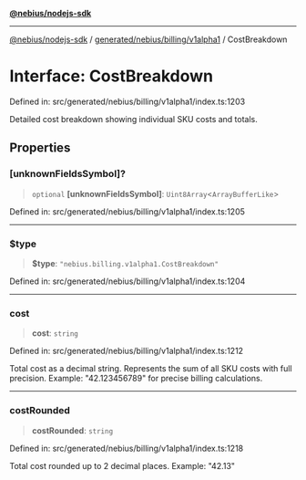 [**@nebius/nodejs-sdk**](../../../../../README.md)

---

[@nebius/nodejs-sdk](../../../../../README.md) / [generated/nebius/billing/v1alpha1](../README.md) / CostBreakdown

# Interface: CostBreakdown

Defined in: src/generated/nebius/billing/v1alpha1/index.ts:1203

Detailed cost breakdown showing individual SKU costs and totals.

## Properties

### \[unknownFieldsSymbol\]?

> `optional` **\[unknownFieldsSymbol\]**: `Uint8Array`\<`ArrayBufferLike`\>

Defined in: src/generated/nebius/billing/v1alpha1/index.ts:1205

---

### $type

> **$type**: `"nebius.billing.v1alpha1.CostBreakdown"`

Defined in: src/generated/nebius/billing/v1alpha1/index.ts:1204

---

### cost

> **cost**: `string`

Defined in: src/generated/nebius/billing/v1alpha1/index.ts:1212

Total cost as a decimal string.
Represents the sum of all SKU costs with full precision.
Example: "42.123456789" for precise billing calculations.

---

### costRounded

> **costRounded**: `string`

Defined in: src/generated/nebius/billing/v1alpha1/index.ts:1218

Total cost rounded up to 2 decimal places.
Example: "42.13"
